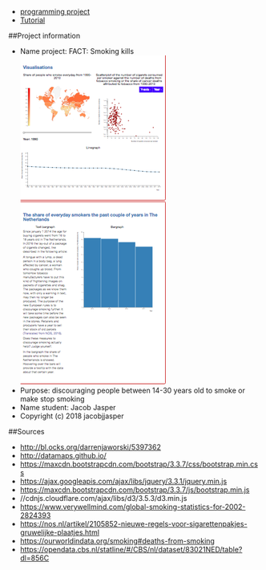 - [programming project](https://jacobjjasper.github.io/programmeer_project/index.html)
- [Tutorial](https://youtu.be/piFWw-kUJRo)

##Project information
- Name project: FACT: Smoking kills
![](doc/report.jpeg)
- Purpose: discouraging people between 14-30 years old to smoke or make stop smoking
- Name student: Jacob Jasper
- Copyright (c) 2018 jacobjjasper


##Sources
- http://bl.ocks.org/darrenjaworski/5397362
- http://datamaps.github.io/
- https://maxcdn.bootstrapcdn.com/bootstrap/3.3.7/css/bootstrap.min.css
- https://ajax.googleapis.com/ajax/libs/jquery/3.3.1/jquery.min.js
- https://maxcdn.bootstrapcdn.com/bootstrap/3.3.7/js/bootstrap.min.js
- //cdnjs.cloudflare.com/ajax/libs/d3/3.5.3/d3.min.js
- https://www.verywellmind.com/global-smoking-statistics-for-2002-2824393
- https://nos.nl/artikel/2105852-nieuwe-regels-voor-sigarettenpakjes-gruwelijke-plaatjes.html
- https://ourworldindata.org/smoking#deaths-from-smoking
- https://opendata.cbs.nl/statline/#/CBS/nl/dataset/83021NED/table?dl=856C

